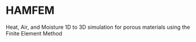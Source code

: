 # HAMFEM
Heat, Air, and Moisture 1D to 3D simulation for porous materials using the Finite Element Method
